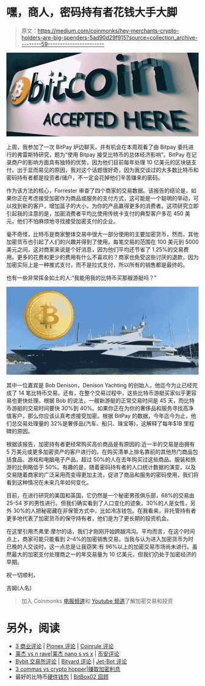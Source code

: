 # 嘿，商人，密码持有者花钱大手大脚

> 原文：<https://medium.com/coinmonks/hey-merchants-crypto-holders-are-big-spenders-5ad90d29f915?source=collection_archive---------59----------------------->

![](img/22813babf70a90de75daeb9801b183c1.png)

上周，我参加了一次 BitPay 炉边聊天，并有机会在本周观看了由 Bitpay 委托进行的弗雷斯特研究，题为“使用 Bitpay 接受比特币的总体经济影响”。BitPay 在记录商户的影响方面具有独特的优势，因为他们目前每年处理 10 亿美元的区块链支付。出于显而易见的原因，我对这个话题很好奇，因为我交谈过的大多数比特币和密码持有者都是投资者/储户，不一定会花掉他们辛苦赚来的密码。

作为该方法的核心，Forrester 审查了四个商家的交易数据。该报告的结论是，如果你正在考虑接受加密作为商品或服务的支付方式，这可能是一个聪明的举动，可以找到新的客户，增加篮子的大小，为你的产品赢得更多的消费者。这项研究立即引起我的注意的是，加密消费者平均比使用传统卡支付的典型客户多花 450 美元，他们不怕麻烦地寻找接受加密支付的企业。

毫不奇怪，比特币是商家整体交易中很大一部分使用的主要加密货币，然而，其他加密货币也引起了人们的兴趣并得到了使用。每笔交易的范围在 100 美元到 5000 美元之间，这对商家来说是个好消息，因为他们平均还节省了 1.25%的交易费用。更多的花费和更少的费用有什么不喜欢的？商家也免受这些讨厌的退款，因为加密实际上是一种推式支付，而不是拉式支付，所以所有的销售都是最终的。

也有一些非常挥金如土的人:“我能用我的比特币买那艘游艇吗？”

![](img/b90bb9ce1720af2383394dcab9dc3724.png)

其中一位嘉宾是 Bob Denison，Denison Yachting 的创始人，他迄今为止已经完成了 14 笔比特币交易。还有，在整个交易过程中，这些比特币游艇买家似乎更容易也更快处理。根据 Bob 的说法，一艘新游艇的正常交易时间是 45 天，而比特币游艇的交易时间要快 30%到 40%。如果你正在为你的奢侈品和服务寻找高净值客户，那么你应该认真考虑接受加密。根据 BitPay 的数据，今年迄今为止，他们总交易处理量的 32%是奢侈品(汽车、船只、珠宝等)，这解释了每年$1B 里程碑的原因。

根据该报告，加密持有者更经常购买高价商品是有原因的:近一半的交易是由拥有 5 万美元或更多加密资产的客户进行的。在购买清单上排名靠前的其他热门商品包括食品、游戏和电脑电子产品，超过 50%的人在去年购买过这些商品。服装和旅游的比例略低于 50%。有趣的是，随着密码持有者的人口统计数据的演变，以及交易随着商家的广泛采用而变得更加主流，促进了商品和服务的密码使用，我们将看到这种情况在未来几年如何变化。

目前，在进行研究的美国和英国，它仍然是一个秘密男孩俱乐部，68%的交易由 25-54 岁的男性进行。但我们确实看到了人口变化的迹象，30%的人是女性，另外 30%的人把秘密藏在非保管方式中，比如冷冻钱包。在我看来，非托管持有者更多地代表了加密货币的保守持有者，他们是为了更长期的投资机会。

在这里引用杰弗里·摩尔的话，我们才刚刚开始跨越鸿沟。平均而言，在这个时间点上，商家可能只能看到 2–4%的加密销售交易。当我与认为进入加密货币为时已晚的人交谈时，这一点总是让我窃笑:有 96%以上的加密交易市场尚未进行。虽然最大的加密支付处理商之一的年交易量为 10 亿美元，但我们仍处于加密经济的早期。

祝一切顺利，

吉姆(人名)

> 加入 Coinmonks [电报频道](https://t.me/coincodecap)和 [Youtube 频道](https://www.youtube.com/c/coinmonks/videos)了解加密交易和投资

# 另外，阅读

*   [3 商业评论](/coinmonks/3commas-review-an-excellent-crypto-trading-bot-2020-1313a58bec92) | [Pionex 评论](https://coincodecap.com/pionex-review-exchange-with-crypto-trading-bot) | [Coinrule 评论](/coinmonks/coinrule-review-2021-a-beginner-friendly-crypto-trading-bot-daf0504848ba)
*   [莱杰 vs n rave](/coinmonks/ledger-vs-ngrave-zero-7e40f0c1d694)|[莱杰 nano s vs x](/coinmonks/ledger-nano-s-vs-x-battery-hardware-price-storage-59a6663fe3b0) | [币安评论](/coinmonks/binance-review-ee10d3bf3b6e)
*   [Bybit 交易所评论](/coinmonks/bybit-exchange-review-dbd570019b71) | [Bityard 评论](https://coincodecap.com/bityard-reivew) | [Jet-Bot 评论](https://coincodecap.com/jet-bot-review)
*   [3 commas vs crypto hopper](/coinmonks/3commas-vs-pionex-vs-cryptohopper-best-crypto-bot-6a98d2baa203)|[赚取加密利息](/coinmonks/earn-crypto-interest-b10b810fdda3)
*   最好的比特币[硬件钱包](/coinmonks/hardware-wallets-dfa1211730c6) | [BitBox02 回顾](/coinmonks/bitbox02-review-your-swiss-bitcoin-hardware-wallet-c36c88fff29)